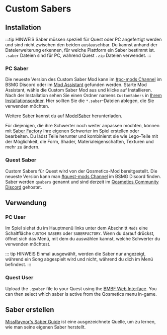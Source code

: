 # Custom Sabers

## Installation
:::tip HINWEIS Saber müssen speziell für Quest oder PC angefertigt werden und sind nicht zwischen den beiden austauschbar. Du kannst anhand der Dateierweiterung erkennen, für welche Plattform ein Saber bestimmt ist. `.saber` Dateien sind für PC, während Quest `.zip` Dateien verwendet. :::

### PC Saber
Die neueste Version des Custom Saber Mod kann im [#pc-mods Channel](https://discord.gg/beatsabermods) im BSMG Discord oder im [Mod Assistant](https://github.com/Assistant/ModAssistant) gefunden werden. Starte Mod Assistant, wähle die Custom Saber Mod aus und klicke auf Installieren. Nach der Installation sehen Sie einen Ordner namens `CustomSabers` in [Ihrem Installationsordner](/faq/install-folder.md). Hier sollten Sie die `*.saber`-Dateien ablegen, die Sie verwenden möchten.

Weitere Saber kannst du auf [ModelSaber](https://modelsaber.com/Sabers/) herunterladen.

Für diejenigen, die ihre Schwerter noch weiter anpassen möchten, können mit [Saber Factory](https://github.com/ToniMacaroni/SaberFactory#readme) Ihre eigenen Schwerter im Spiel erstellen oder bearbeiten. Du lädst Teile herunter und kombinierst sie wie Lego-Teile mit der Möglichkeit, die Form, Shader, Materialeigenschaften, Texturen und mehr zu ändern.

### Quest Saber
Custom Sabers für Quest wird von der Qosmetics-Mod bereitgestellt. Die neueste Version kann man [#quest-mods Channel](https://discord.gg/beatsabermods) im BSMG Discord finden. Saber werden `qsabers` genannt und sind derzeit im [Qosmetics Community Discord](https://discord.gg/qosmetics) gehostet.

## Verwendung

### PC User
Im Spiel siehst du im Hauptmenü links unter dem Abschnitt `Mods` eine Schaltfläche `CUSTOM SABERS` oder `SABERFACTORY`. Wenn du darauf drückst, öffnet sich das Menü, mit dem du auswählen kannst, welche Schwerter du verwenden möchtest.

::: tip HINWEIS Einmal ausgewählt, werden die Saber nur angezeigt, während ein Song abgespielt wird und nicht, während du dich im Menü befindest. :::

### Quest User
Upload the `.qsaber` file to your Quest using the [BMBF Web Interface](/quest-modding.md#installing-mods). You can then select which saber is active from the Qosmetics menu in-game.

## Saber erstellen
[MissRaynor's Saber Guide](./sabers-guide.md) ist eine ausgezeichnete Quelle, um zu lernen, wie man seine eigenen Saber herstellt.
